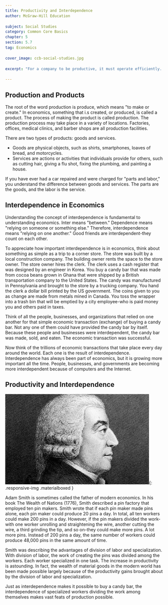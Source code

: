```yaml
---
title: Productivity and Interdependence
author: McGraw-Hill Education

subject: Social Studies
category: Common Core Basics
chapter: 5
section: 5.7
tag: Economics

cover_image: ccb-social-studies.jpg

excerpt: "For a company to be productive, it must operate efficiently. Its profits are influenced by the cost of its supplies and by the price customers are willing to pay. This interdependence has increased due to technologies like computers and the Internet."

---
```

## Production and Products

The root of the word production is produce, which means "to make or create." In economics, something that i.s created, or produced, is called a product. The process of making the product is called production. The production process may take place in a variety of locations. Factories, offices, medical clinics, and barber shops are all production facilities.

There are two types of products: goods and services.

  * Goods are physical objects, such as shirts, smartphones, loaves of bread, and motorcycles.
  * Services are actions or activities that individuals provide for others, such as cutting hair, giving a flu shot, fixing the plumbing, and painting a house.

If you have ever had a car repaired and were charged for "parts and labor," you understand the difference between goods and services. The parts are the goods, and the labor is the service.

## Interdependence in Economics

Understanding the concept of interdependence is fundamental to understanding economics. Inter means "between." Dependence means "relying on someone or something else." Therefore, interdependence means "relying on one another." Good friends are interdependent-they count on each other.

To appreciate how important interdependence is in economics, think about something as simple as a trip to a corner store. The store was built by a local construction company. The building owner rents the space to the store owner. The store owner hires the clerk. The clerk uses a cash register that was designed by an engineer in Korea. You buy a candy bar that was made from cocoa beans grown in Ghana that were shipped by a British transportation company to the United States. The candy was manufactured in Pennsylvania and brought to the store by a trucking company. You hand the clerk a dollar bill printed by the US government. The coins given to you as change are made from metals mined in Canada. You toss the wrapper into a trash bin that will be emptied by a city employee-who is paid money you and others paid in taxes.

Think of all the people, businesses, and organizations that relied on one another for that simple economic transaction (exchange) of buying a candy bar. Not any one of them could have provided the candy bar by itself. Because these people and businesses were interdependent, the candy bar was made, sold, and eaten. The economic transaction was successful.

Now think of the trillions of economic transactions that take place every day around the world. Each one is the result of interdependence. Interdependence has always been part of economics, but it is growing more important all the time. People, businesses, and governments are becoming more interdependent because of computers and the Internet.

## Productivity and Interdependence

![Adam Smith](img/adam-smith.jpg){: .responsive-img .materialboxed }

Adam Smith is sometimes called the father of modern economics. In his book The Wealth of Nations (1776), Smith described a pin factory that employed ten pin makers. Smith wrote that if each pin maker made pins alone, each pin maker could produce 20 pins a day. In total, all ten workers could make 200 pins in a day. However, if the pin makers divided the work-with one worker unrolling and straightening the wire, another cutting the wire, a third grinding the tip, and so on-they could make more pins. A lot more pins. Instead of 200 pins a day, the same number of workers could produce 48,000 pins in the same amount of time.

Smith was describing the advantages of division of labor and specialization. With division of labor, the work of creating the pins was divided among the workers. Each worker specialized in one task. The increase in productivity is astounding. In fact, the wealth of material goods in the modern world has been made possible largely because of the productivity gains brought about by the division of labor and specialization.

Just as interdependence makes it possible to buy a candy bar, the interdependence of specialized workers dividing the work among themselves makes vast feats of production possible.
